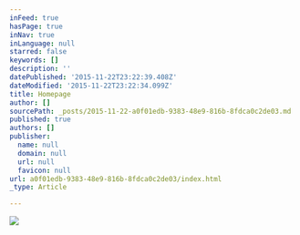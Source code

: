 ```yaml
---
inFeed: true
hasPage: true
inNav: true
inLanguage: null
starred: false
keywords: []
description: ''
datePublished: '2015-11-22T23:22:39.408Z'
dateModified: '2015-11-22T23:22:34.099Z'
title: Homepage
author: []
sourcePath: _posts/2015-11-22-a0f01edb-9383-48e9-816b-8fdca0c2de03.md
published: true
authors: []
publisher:
  name: null
  domain: null
  url: null
  favicon: null
url: a0f01edb-9383-48e9-816b-8fdca0c2de03/index.html
_type: Article

---
```

![](https://the-grid-user-content.s3-us-west-2.amazonaws.com/00a62cec-5136-48ea-8b1d-0c9661a08bfd.jpg)